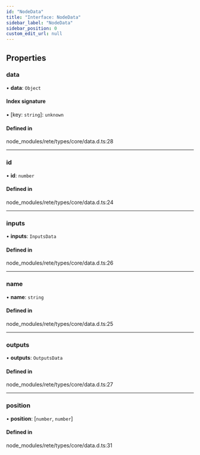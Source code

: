 ```yaml
---
id: "NodeData"
title: "Interface: NodeData"
sidebar_label: "NodeData"
sidebar_position: 0
custom_edit_url: null
---
```


## Properties

### data

• **data**: `Object`

#### Index signature

▪ [key: `string`]: `unknown`

#### Defined in

node_modules/rete/types/core/data.d.ts:28

___

### id

• **id**: `number`

#### Defined in

node_modules/rete/types/core/data.d.ts:24

___

### inputs

• **inputs**: `InputsData`

#### Defined in

node_modules/rete/types/core/data.d.ts:26

___

### name

• **name**: `string`

#### Defined in

node_modules/rete/types/core/data.d.ts:25

___

### outputs

• **outputs**: `OutputsData`

#### Defined in

node_modules/rete/types/core/data.d.ts:27

___

### position

• **position**: [`number`, `number`]

#### Defined in

node_modules/rete/types/core/data.d.ts:31
